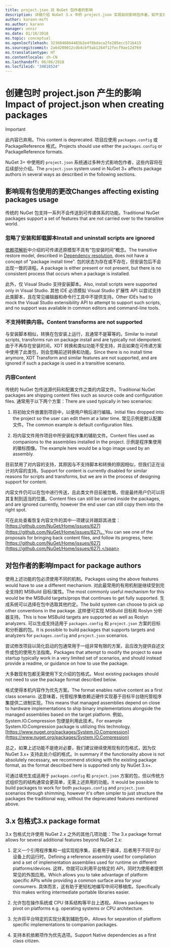 ```yaml
---
title: project.json 对 NuGet 包作者的影响
description: 详细介绍 NuGet 3.x 中的 project.json 实现如何影响包作者，如不支持的功能、内容和包格式。
author: karann-msft
ms.author: karann
manager: unnir
ms.date: 01/18/2018
ms.topic: conceptual
ms.openlocfilehash: 3236846864483b2e4f8bdaca2fe285ecc571b415
ms.sourcegitcommit: 2a6d200012cdb4cbf5ab1264f12fecf9ae12d769
ms.translationtype: HT
ms.contentlocale: zh-CN
ms.lasthandoff: 06/06/2018
ms.locfileid: "34818524"
---
```

# <a name="impact-of-projectjson-when-creating-packages"></a><span data-ttu-id="36ded-103">创建包时 project.json 产生的影响</span><span class="sxs-lookup"><span data-stu-id="36ded-103">Impact of project.json when creating packages</span></span>

> [!Important]
> <span data-ttu-id="36ded-104">此内容已弃用。</span><span class="sxs-lookup"><span data-stu-id="36ded-104">This content is deprecated.</span></span> <span data-ttu-id="36ded-105">项目应使用 `packages.config` 或 PackageReference 格式。</span><span class="sxs-lookup"><span data-stu-id="36ded-105">Projects should use either the `packages.config` or PackageReference formats.</span></span>

<span data-ttu-id="36ded-106">NuGet 3+ 中使用的 `project.json` 系统通过多种方式影响包作者，这些内容将在后续部分介绍。</span><span class="sxs-lookup"><span data-stu-id="36ded-106">The `project.json` system used in NuGet 3+ affects package authors in several ways as described in the following sections.</span></span>

## <a name="changes-affecting-existing-packages-usage"></a><span data-ttu-id="36ded-107">影响现有包使用的更改</span><span class="sxs-lookup"><span data-stu-id="36ded-107">Changes affecting existing packages usage</span></span>

<span data-ttu-id="36ded-108">传统的 NuGet 包支持一系列不会传送到可传递体系的功能。</span><span class="sxs-lookup"><span data-stu-id="36ded-108">Traditional NuGet packages support a set of features that are not carried over to the transitive world.</span></span>

### <a name="install-and-uninstall-scripts-are-ignored"></a><span data-ttu-id="36ded-109">忽略了安装和卸载脚本</span><span class="sxs-lookup"><span data-stu-id="36ded-109">Install and uninstall scripts are ignored</span></span>

<span data-ttu-id="36ded-110">[依赖项解析](../consume-packages/dependency-resolution.md#dependency-resolution-with-packagereference)中介绍的可传递还原模型不具有“包安装时间”概念。</span><span class="sxs-lookup"><span data-stu-id="36ded-110">The transitive restore model, described in [Dependency resolution](../consume-packages/dependency-resolution.md#dependency-resolution-with-packagereference), does not have a concept of "package install time".</span></span> <span data-ttu-id="36ded-111">包的状态为存在或不存在，但安装包后不会出现一致的进程。</span><span class="sxs-lookup"><span data-stu-id="36ded-111">A package is either present or not present, but there is no consistent process that occurs when a package is installed.</span></span>

<span data-ttu-id="36ded-112">此外，仅 Visual Studio 支持安装脚本。</span><span class="sxs-lookup"><span data-stu-id="36ded-112">Also, install scripts were supported only in Visual Studio.</span></span> <span data-ttu-id="36ded-113">其他 IDE 必须模拟 Visual Studio 扩展性 API 以尝试支持此类脚本，且在常见编辑器和命令行工具中不提供支持。</span><span class="sxs-lookup"><span data-stu-id="36ded-113">Other IDEs had to mock the Visual Studio extensibility API to attempt to support such scripts, and no support was available in common editors and command-line tools.</span></span>

### <a name="content-transforms-are-not-supported"></a><span data-ttu-id="36ded-114">不支持转换内容。</span><span class="sxs-lookup"><span data-stu-id="36ded-114">Content transforms are not supported</span></span>

<span data-ttu-id="36ded-115">与安装脚本相似，转换在包安装上运行，且通常不是幂等的。</span><span class="sxs-lookup"><span data-stu-id="36ded-115">Similar to install scripts, transforms run on package install and are typically not idempotent.</span></span> <span data-ttu-id="36ded-116">由于不再存在安装时间，XDT 转换和类似功能不受支持，并且如果在可传递方案中使用了此类包，则会忽略前述转换和功能。</span><span class="sxs-lookup"><span data-stu-id="36ded-116">Since there is no install time anymore, XDT Transform and similar features are not supported, and are ignored if such a package is used in a transitive scenario.</span></span>

### <a name="content"></a><span data-ttu-id="36ded-117">内容</span><span class="sxs-lookup"><span data-stu-id="36ded-117">Content</span></span>

<span data-ttu-id="36ded-118">传统的 NuGet 包传送源代码和配置文件之类的内容文件。</span><span class="sxs-lookup"><span data-stu-id="36ded-118">Traditional NuGet packages are shipping content files such as source code and configuration files.</span></span> <span data-ttu-id="36ded-119">通常用于以下两个方案：</span><span class="sxs-lookup"><span data-stu-id="36ded-119">There are used typically in two scenarios:</span></span>

1. <span data-ttu-id="36ded-120">将初始文件放置到项目中，以便用户稍后进行编辑。</span><span class="sxs-lookup"><span data-stu-id="36ded-120">Initial files dropped into the project so the user can edit them at a later time.</span></span> <span data-ttu-id="36ded-121">常见示例是默认配置文件。</span><span class="sxs-lookup"><span data-stu-id="36ded-121">The common example is default configuration files.</span></span>

1. <span data-ttu-id="36ded-122">将内容文件用作项目中所安装程序集的辅助文件。</span><span class="sxs-lookup"><span data-stu-id="36ded-122">Content files used as companions to the assemblies installed in the project.</span></span> <span data-ttu-id="36ded-123">示例是程序集使用的徽标图像。</span><span class="sxs-lookup"><span data-stu-id="36ded-123">The example here would be a logo image used by an assembly.</span></span>

<span data-ttu-id="36ded-124">目前禁用了对内容的支持，其原因与不支持脚本和转换的原因相似，但我们正在设计对内容的支持。</span><span class="sxs-lookup"><span data-stu-id="36ded-124">Support for content is currently disabled for similar reasons for scripts and transforms, but we are in the process of designing support for content.</span></span>

<span data-ttu-id="36ded-125">内容文件仍可以在包中进行传送，且此类文件目前被忽略，但是最终用户仍可以将其复制到适当的位置。</span><span class="sxs-lookup"><span data-stu-id="36ded-125">Content files can still be carried inside the packages, and are ignored currently, however the end user can still copy them into the right spot.</span></span>

<span data-ttu-id="36ded-126">可在此处查看恢复内容文件的其中一项建议并跟踪其进度：[https://github.com/NuGet/Home/issues/627](https://github.com/NuGet/Home/issues/627)。</span><span class="sxs-lookup"><span data-stu-id="36ded-126">You can see one of the proposals for bringing back content files, and follow its progress, here: [https://github.com/NuGet/Home/issues/627](https://github.com/NuGet/Home/issues/627).</span></span>

## <a name="impact-for-package-authors"></a><span data-ttu-id="36ded-127">对包作者的影响</span><span class="sxs-lookup"><span data-stu-id="36ded-127">Impact for package authors</span></span>

<span data-ttu-id="36ded-128">使用上述功能的包必须使用不同的机制。</span><span class="sxs-lookup"><span data-stu-id="36ded-128">Packages using the above features would have to use a different mechanism.</span></span> <span data-ttu-id="36ded-129">对此最常用的有用机制是继续受到完全支持的 MSBuild 目标/属性。</span><span class="sxs-lookup"><span data-stu-id="36ded-129">The most commonly useful mechanism for this would be the MSBuild targets/props that continues to get fully supported.</span></span> <span data-ttu-id="36ded-130">生成系统可以选择在包中选取其他约定。</span><span class="sxs-lookup"><span data-stu-id="36ded-130">The build system can choose to pick up other conventions in the package.</span></span> <span data-ttu-id="36ded-131">这样便可实现 MSBuild 目标和 Roslyn 分析器支持。</span><span class="sxs-lookup"><span data-stu-id="36ded-131">This is how MSBuild targets are supported as well as Roslyn analyzers.</span></span> <span data-ttu-id="36ded-132">可以生成支持适用于 `packages.config` 和 `project.json` 方案的目标和分析器的包。</span><span class="sxs-lookup"><span data-stu-id="36ded-132">It is possible to build packages that supports targets and analyzers for `packages.config` and `project.json` scenarios.</span></span>

<span data-ttu-id="36ded-133">尝试修改项目以简化启动的包通常用于一组非常有限的方案，且应改为提供自述文件或包的使用方法指南。</span><span class="sxs-lookup"><span data-stu-id="36ded-133">Packages that attempt to modify the project to ease startup typically work in a very limited set of scenarios, and should instead provide a readme, or guidance on how to use the package.</span></span>

<span data-ttu-id="36ded-134">大多数现有包都无需使用下文介绍的包格式。</span><span class="sxs-lookup"><span data-stu-id="36ded-134">Most existing packages should not need to use the package format described below.</span></span>

<span data-ttu-id="36ded-135">格式使得本机内容作为优先方案。</span><span class="sxs-lookup"><span data-stu-id="36ded-135">The format enables native content as a first class scenario.</span></span> <span data-ttu-id="36ded-136">这意味着，托管程序集依赖近硬件实现基于目标平台随托管程序集提供二进制实现。</span><span class="sxs-lookup"><span data-stu-id="36ded-136">This means that managed assemblies depend on close to hardware implementations to ship binary implementations alongside the managed assemblies based on the target platform.</span></span> <span data-ttu-id="36ded-137">例如，System.IO.Compression 包便是利用此技术。</span><span class="sxs-lookup"><span data-stu-id="36ded-137">For example System.IO.Compression package is utilizing this technology.</span></span> [https://www.nuget.org/packages/System.IO.Compression](https://www.nuget.org/packages/System.IO.Compression)

<span data-ttu-id="36ded-138">总之，如果上述功能不是绝对必要，我们建议继续使用现有的包格式，因为仅 NuGet 3.x+ 支持此处介绍的格式。</span><span class="sxs-lookup"><span data-stu-id="36ded-138">In summary if the functionality above is not absolutely necessary, we recommend sticking with the existing package format, as the format described here is supported only by NuGet 3.x+.</span></span>

<span data-ttu-id="36ded-139">可通过填充生成适用于 `packages.config` 和 `project.json` 方案的包，但以传统方式组织包的结构通常会更简单，无需上述弃用的功能。</span><span class="sxs-lookup"><span data-stu-id="36ded-139">It would be possible to build packages to work for both `packages.config` and `project.json` scenarios through shimming, however it's often simpler to just structure the packages the traditional way, without the deprecated features mentioned above.</span></span>

## <a name="3x-package-format"></a><span data-ttu-id="36ded-140">3.x 包格式</span><span class="sxs-lookup"><span data-stu-id="36ded-140">3.x package format</span></span>

<span data-ttu-id="36ded-141">3.x 包格式允许使用 NuGet 2.x 之外的其他几项功能：</span><span class="sxs-lookup"><span data-stu-id="36ded-141">The 3.x package format allows for several additional features beyond NuGet 2.x:</span></span>

1. <span data-ttu-id="36ded-142">定义一个引用程序集和一组实现程序集，前者用于编译，后者用于不同平台/设备上的运行时。</span><span class="sxs-lookup"><span data-stu-id="36ded-142">Defining a reference assembly used for compilation and a set of implementation assemblies used for runtime on different platforms/devices.</span></span> <span data-ttu-id="36ded-143">这样，你就可以利用平台特定的 API，同时为使用者提供常见的外围应用。</span><span class="sxs-lookup"><span data-stu-id="36ded-143">Which allows you to take advantage of platform specific APIs while providing a common surface area for your consumers.</span></span> <span data-ttu-id="36ded-144">具体而言，这有助于更轻松地编写中间可移植库。</span><span class="sxs-lookup"><span data-stu-id="36ded-144">Specifically this makes writing intermediate portable libraries easier.</span></span>

1. <span data-ttu-id="36ded-145">允许包在操作系统或 CPU 体系结构等平台上透视。</span><span class="sxs-lookup"><span data-stu-id="36ded-145">Allows packages to pivot on platforms e.g. operating systems or CPU architecture.</span></span>

1. <span data-ttu-id="36ded-146">允许将平台特定的实现分离到辅助包中。</span><span class="sxs-lookup"><span data-stu-id="36ded-146">Allows for separation of platform specific implementations to companion packages.</span></span>

1. <span data-ttu-id="36ded-147">支持本机依赖项作为优先选项。</span><span class="sxs-lookup"><span data-stu-id="36ded-147">Support Native dependencies as a first class citizen.</span></span>
